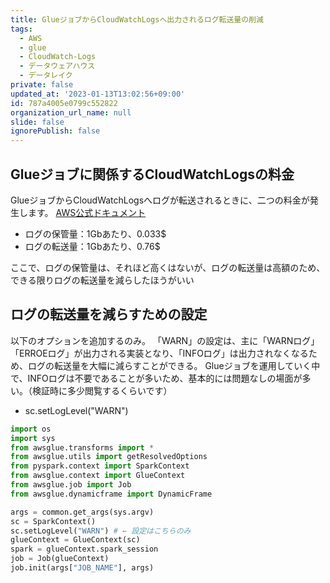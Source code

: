 ```yaml
---
title: GlueジョブからCloudWatchLogsへ出力されるログ転送量の削減
tags:
  - AWS
  - glue
  - CloudWatch-Logs
  - データウェアハウス
  - データレイク
private: false
updated_at: '2023-01-13T13:02:56+09:00'
id: 787a4005e0799c552822
organization_url_name: null
slide: false
ignorePublish: false
---
```

## Glueジョブに関係するCloudWatchLogsの料金
GlueジョブからCloudWatchLogsへログが転送されるときに、二つの料金が発生します。
[AWS公式ドキュメント](https://aws.amazon.com/jp/cloudwatch/pricing/?nc1=h_ls)

- ログの保管量：1Gbあたり、0.033$
- ログの転送量：1Gbあたり、0.76$

ここで、ログの保管量は、それほど高くはないが、ログの転送量は高額のため、
できる限りログの転送量を減らしたほうがいい

## ログの転送量を減らすための設定
以下のオプションを追加するのみ。
「WARN」の設定は、主に「WARNログ」「ERROEログ」が出力される実装となり、「INFOログ」は出力されなくなるため、ログの転送量を大幅に減らすことができる。
Glueジョブを運用していく中で、INFOログは不要であることが多いため、基本的には問題なしの場面が多い。（検証時に多少閲覧するくらいです）
- sc.setLogLevel("WARN")
```python
import os
import sys
from awsglue.transforms import *
from awsglue.utils import getResolvedOptions
from pyspark.context import SparkContext
from awsglue.context import GlueContext
from awsglue.job import Job
from awsglue.dynamicframe import DynamicFrame

args = common.get_args(sys.argv)
sc = SparkContext()
sc.setLogLevel("WARN") # ← 設定はこちらのみ
glueContext = GlueContext(sc)
spark = glueContext.spark_session
job = Job(glueContext)
job.init(args["JOB_NAME"], args)
```

